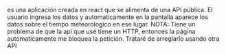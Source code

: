 es una aplicación creada en react que se alimenta de una API pública.
El usuario ingresa los datos y automaticamente en la pantalla aparece los datos sobre el tiempo meteorologico en ese lugar.
NOTA: Tiene un problema de que la api que usé tiene un HTTP, entonces la página automaticamente me bloquea la petición. Trataré de arreglarlo usando otra API
